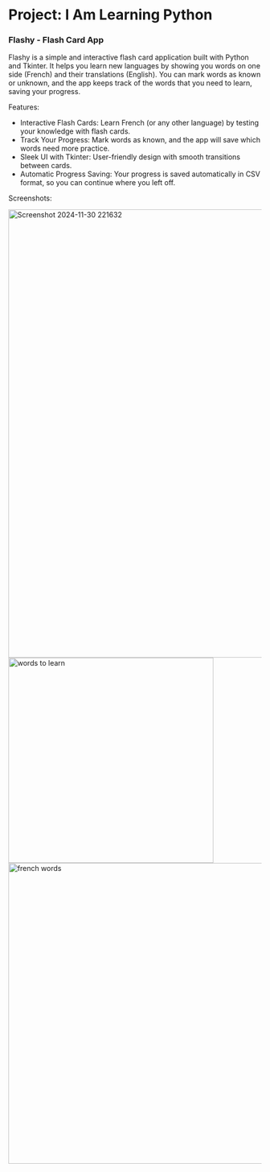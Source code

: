 # Project: I Am Learning Python

### Flashy - Flash Card App
Flashy is a simple and interactive flash card application built with Python and Tkinter. It helps you learn new languages by showing you words on one side (French) and their translations (English). You can mark words as known or unknown, and the app keeps track of the words that you need to learn, saving your progress.


Features:
- Interactive Flash Cards: Learn French (or any other language) by testing your knowledge with flash cards.
- Track Your Progress: Mark words as known, and the app will save which words need more practice.
- Sleek UI with Tkinter: User-friendly design with smooth transitions between cards.
- Automatic Progress Saving: Your progress is saved automatically in CSV format, so you can continue where you left off.


Screenshots:


<img width="891" alt="Screenshot 2024-11-30 221632" src="https://github.com/user-attachments/assets/498be504-df8b-42cb-9ba5-230a77cedc21">
<img width="408" alt="words to learn" src="https://github.com/user-attachments/assets/374f3412-10c0-4950-81e4-47d909fe092e">
<img width="598" alt="french words" src="https://github.com/user-attachments/assets/a7ef3c81-e5c6-4dfd-b380-27e6e7cd900c">
